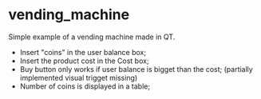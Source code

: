 # vending_machine

Simple example of a vending machine made in QT.

- Insert "coins" in the user balance box;
- Insert the product cost in the Cost box;
- Buy button only works if user balance is bigget than the cost; (partially implemented visual trigget missing)
- Number of coins is displayed in a table;
